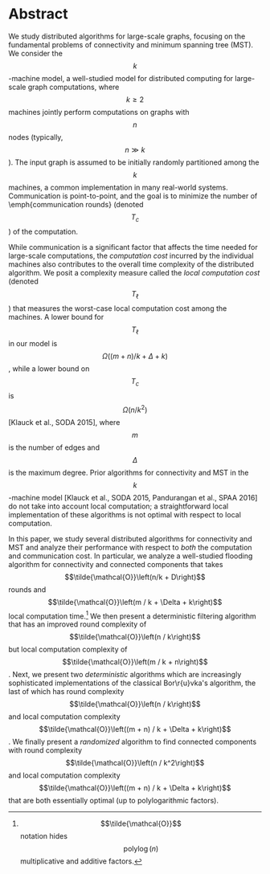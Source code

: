 # Abstract
We study distributed algorithms for large-scale graphs, focusing on the
fundamental problems of connectivity and minimum spanning tree (MST). We
consider the $$k$$-machine model, a well-studied model for distributed
computing for large-scale graph computations, where $$k \geq 2$$ machines
jointly perform computations on graphs with $$n$$ nodes (typically, $$n \gg
k$$). The input graph is assumed to be initially randomly partitioned among
the $$k$$ machines, a common implementation in many real-world systems.
Communication is point-to-point, and the goal is to minimize the number of
\emph{communication rounds} (denoted $$T_c$$) of the computation.

While communication is a significant factor that affects the time needed for
large-scale computations, the *computation cost* incurred by the
individual machines also contributes to the overall time complexity of the
distributed algorithm. We posit a complexity measure called the *local
computation cost* (denoted $$T_{\ell}$$) that measures the worst-case local
computation cost among the machines.  A lower bound for $$T_{\ell}$$
in our model is $$\Omega\left((m+n) / k + \Delta + k\right)$$, while a
lower bound on $$T_c$$ is $$\Omega\left(n / k^2\right)$$ [Klauck et al., SODA 2015],
where $$m$$ is the number of edges and $$\Delta$$ is the maximum degree. Prior
algorithms for connectivity and MST in the $$k$$-machine model [Klauck et al.,
SODA 2015, Pandurangan et al., SPAA 2016] do not take into account local
computation; a straightforward local implementation of these algorithms is
not optimal with respect to local computation.

In this paper, we study several distributed algorithms for connectivity and
MST and analyze their performance with respect to *both* the computation and
communication cost. In particular, we analyze a well-studied flooding
algorithm for connectivity and connected components that takes
$$\tilde{\mathcal{O}}\left(n/k + D\right)$$ rounds and $$\tilde{\mathcal{O}}\left(m / k + \Delta + k\right)$$
local computation time.[^1] We then
present a deterministic filtering algorithm that has an improved
round complexity of $$\tilde{\mathcal{O}}\left(n / k\right)$$ but local computation
complexity of $$\tilde{\mathcal{O}}\left(m / k + n\right)$$. Next, we present two
*deterministic* algorithms which are increasingly sophisticated
implementations of the classical Bor\r{u}vka's algorithm, the last of which
has round complexity $$\tilde{\mathcal{O}}\left(n / k\right)$$ and local computation
complexity $$\tilde{\mathcal{O}}\left((m + n) / k + \Delta + k\right)$$. We finally
present a *randomized* algorithm to find connected components with
round complexity $$\tilde{\mathcal{O}}\left(n / k^2\right)$$ and local computation
complexity $$\tilde{\mathcal{O}}\left((m + n) / k + \Delta + k\right)$$ that are
both essentially optimal (up to polylogarithmic factors).

[^1]: $$\tilde{\mathcal{O}}$$ notation hides $$\operatorname{polylog}(n)$$ multiplicative 
and additive factors.
